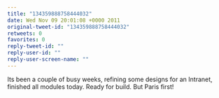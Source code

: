 ```yaml
---
title: "134359888758444032"
date: Wed Nov 09 20:01:08 +0000 2011
original-tweet-id: "134359888758444032"
retweets: 0
favorites: 0
reply-tweet-id: ""
reply-user-id: ""
reply-user-screen-name: ""
---
```

Its been a couple of busy weeks, refining some designs for an Intranet, finished all modules today. Ready for build. But Paris first!
